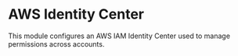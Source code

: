 # AWS Identity Center

This module configures an AWS IAM Identity Center used to manage permissions across accounts.
